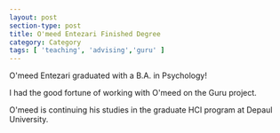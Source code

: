 ```yaml
---
layout: post
section-type: post
title: O'meed Entezari Finished Degree
category: Category
tags: [ 'teaching', 'advising','guru' ]
---
```

O'meed Entezari graduated with a B.A. in Psychology!

I had the good fortune of working with O'meed on the Guru project.

O'meed is continuing his studies in the graduate HCI program at Depaul University.
